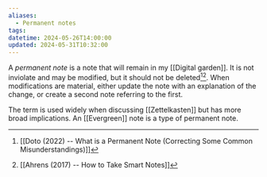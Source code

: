 ```yaml
---
aliases:
  - Permanent notes
tags: 
datetime: 2024-05-26T14:00:00
updated: 2024-05-31T10:32:00
---
```

A *permanent note* is a note that will remain in my [[Digital garden]]. It is not inviolate and may be modified, but it should not be deleted[^1][^2]. When modifications are material, either update the note with an explanation of the change, or create a second note referring to the first.

The term is used widely when discussing [[Zettelkasten]] but has more broad implications. An [[Evergreen]] note is a type of permanent note.

[^1]: [[Doto (2022) -- What is a Permanent Note (Correcting Some Common Misunderstandings)]]
[^2]: [[Ahrens (2017) -- How to Take Smart Notes]]